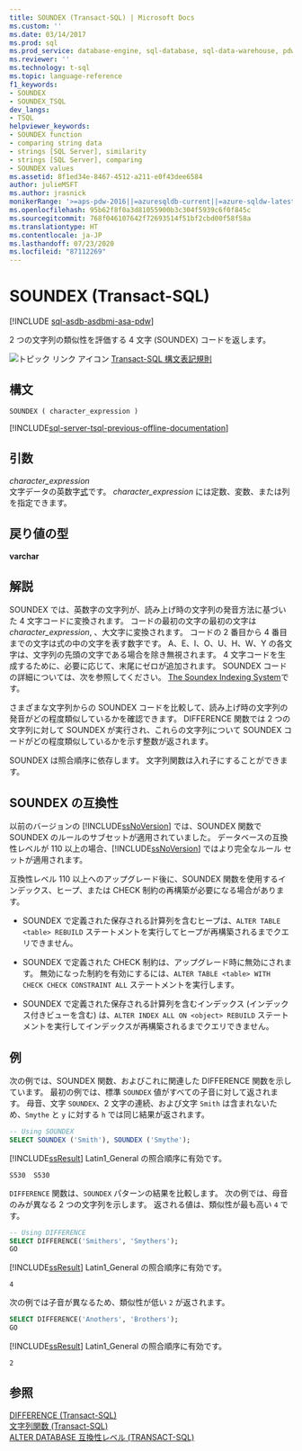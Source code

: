 ```yaml
---
title: SOUNDEX (Transact-SQL) | Microsoft Docs
ms.custom: ''
ms.date: 03/14/2017
ms.prod: sql
ms.prod_service: database-engine, sql-database, sql-data-warehouse, pdw
ms.reviewer: ''
ms.technology: t-sql
ms.topic: language-reference
f1_keywords:
- SOUNDEX
- SOUNDEX_TSQL
dev_langs:
- TSQL
helpviewer_keywords:
- SOUNDEX function
- comparing string data
- strings [SQL Server], similarity
- strings [SQL Server], comparing
- SOUNDEX values
ms.assetid: 8f1ed34e-8467-4512-a211-e0f43dee6584
author: julieMSFT
ms.author: jrasnick
monikerRange: '>=aps-pdw-2016||=azuresqldb-current||=azure-sqldw-latest||>=sql-server-2016||=sqlallproducts-allversions||>=sql-server-linux-2017||=azuresqldb-mi-current'
ms.openlocfilehash: 95b62f8f0a3d81055900b3c304f5939c6f0f845c
ms.sourcegitcommit: 768f046107642f72693514f51bf2cbd00f58f58a
ms.translationtype: HT
ms.contentlocale: ja-JP
ms.lasthandoff: 07/23/2020
ms.locfileid: "87112269"
---
```

# <a name="soundex-transact-sql"></a>SOUNDEX (Transact-SQL)
[!INCLUDE [sql-asdb-asdbmi-asa-pdw](../../includes/applies-to-version/sql-asdb-asdbmi-asa-pdw.md)]

  2 つの文字列の類似性を評価する 4 文字 (SOUNDEX) コードを返します。  
  
 ![トピック リンク アイコン](../../database-engine/configure-windows/media/topic-link.gif "トピック リンク アイコン") [Transact-SQL 構文表記規則](../../t-sql/language-elements/transact-sql-syntax-conventions-transact-sql.md)  
  
## <a name="syntax"></a>構文  
  
```syntaxsql
SOUNDEX ( character_expression )  
```  
  
[!INCLUDE[sql-server-tsql-previous-offline-documentation](../../includes/sql-server-tsql-previous-offline-documentation.md)]

## <a name="arguments"></a>引数
 *character_expression*  
 文字データの英数字[式](../../t-sql/language-elements/expressions-transact-sql.md)です。 *character_expression* には定数、変数、または列を指定できます。  
  
## <a name="return-types"></a>戻り値の型  
 **varchar**  
  
## <a name="remarks"></a>解説  
 SOUNDEX では、英数字の文字列が、読み上げ時の文字列の発音方法に基づいた 4 文字コードに変換されます。 コードの最初の文字の最初の文字は *character_expression*, 、大文字に変換されます。 コードの 2 番目から 4 番目までの文字は式の中の文字を表す数字です。 A、E、I、O、U、H、W、Y の各文字は、文字列の先頭の文字である場合を除き無視されます。 4 文字コードを生成するために、必要に応じて、末尾にゼロが追加されます。 SOUNDEX コードの詳細については、次を参照してください。 [The Soundex Indexing System](https://www.archives.gov/research/census/soundex.html)です。  
  
 さまざまな文字列からの SOUNDEX コードを比較して、読み上げ時の文字列の発音がどの程度類似しているかを確認できます。 DIFFERENCE 関数では 2 つの文字列に対して SOUNDEX が実行され、これらの文字列について SOUNDEX コードがどの程度類似しているかを示す整数が返されます。  
  
 SOUNDEX は照合順序に依存します。 文字列関数は入れ子にすることができます。  
  
## <a name="soundex-compatibility"></a>SOUNDEX の互換性  
 以前のバージョンの [!INCLUDE[ssNoVersion](../../includes/ssnoversion-md.md)] では、SOUNDEX 関数で SOUNDEX のルールのサブセットが適用されていました。 データベースの互換性レベルが 110 以上の場合、[!INCLUDE[ssNoVersion](../../includes/ssnoversion-md.md)] ではより完全なルール セットが適用されます。  
  
 互換性レベル 110 以上へのアップグレード後に、SOUNDEX 関数を使用するインデックス、ヒープ、または CHECK 制約の再構築が必要になる場合があります。  
  
-   SOUNDEX で定義された保存される計算列を含むヒープは、`ALTER TABLE <table> REBUILD` ステートメントを実行してヒープが再構築されるまでクエリできません。  
  
-   SOUNDEX で定義された CHECK 制約は、アップグレード時に無効にされます。 無効になった制約を有効にするには、`ALTER TABLE <table> WITH CHECK CHECK CONSTRAINT ALL` ステートメントを実行します。  
  
-   SOUNDEX で定義された保存される計算列を含むインデックス (インデックス付きビューを含む) は、`ALTER INDEX ALL ON <object> REBUILD` ステートメントを実行してインデックスが再構築されるまでクエリできません。  
  
## <a name="examples"></a>例  
 次の例では、SOUNDEX 関数、およびこれに関連した DIFFERENCE 関数を示しています。 最初の例では、標準 `SOUNDEX` 値がすべての子音に対して返されます。 母音、文字 `SOUNDEX`、2 文字の連続、および文字 `Smith` は含まれないため、`Smythe` と `y` に対する `h` では同じ結果が返されます。  
  
```sql
-- Using SOUNDEX  
SELECT SOUNDEX ('Smith'), SOUNDEX ('Smythe');  
```  
  
 [!INCLUDE[ssResult](../../includes/ssresult-md.md)] Latin1_General の照合順序に有効です。  
  
```  
S530  S530    
```  
  
 `DIFFERENCE` 関数は、`SOUNDEX` パターンの結果を比較します。 次の例では、母音のみが異なる 2 つの文字列を示します。 返される値は、類似性が最も高い `4` です。  
  
```sql
-- Using DIFFERENCE  
SELECT DIFFERENCE('Smithers', 'Smythers');  
GO  
```  
  
 [!INCLUDE[ssResult](../../includes/ssresult-md.md)] Latin1_General の照合順序に有効です。  
  
```  
4             
```  
  
 次の例では子音が異なるため、類似性が低い `2` が返されます。  
  
```sql
SELECT DIFFERENCE('Anothers', 'Brothers');  
GO  
```  
  
 [!INCLUDE[ssResult](../../includes/ssresult-md.md)] Latin1_General の照合順序に有効です。  
  
```  
2             
```  
  
## <a name="see-also"></a>参照  
 [DIFFERENCE &#40;Transact-SQL&#41;](../../t-sql/functions/difference-transact-sql.md)   
 [文字列関数 &#40;Transact-SQL&#41;](../../t-sql/functions/string-functions-transact-sql.md)   
 [ALTER DATABASE 互換性レベル &#40;TRANSACT-SQL&#41;](../../t-sql/statements/alter-database-transact-sql-compatibility-level.md)  
  
  

